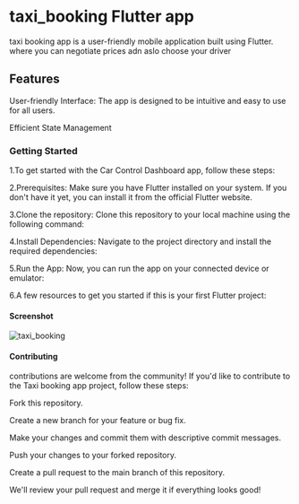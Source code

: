 # taxi_booking Flutter app
taxi booking app is a user-friendly mobile application built using Flutter. where you can negotiate prices adn aslo choose your driver

## Features 
User-friendly Interface: The app is designed to be intuitive and easy to use for all users.

Efficient State Management

### Getting Started
1.To get started with the Car Control Dashboard app, follow these steps:

2.Prerequisites: Make sure you have Flutter installed on your system. If you don't have it yet, you can install it from the official Flutter website.

3.Clone the repository: Clone this repository to your local machine using the following command:

4.Install Dependencies: Navigate to the project directory and install the required dependencies:

5.Run the App: Now, you can run the app on your connected device or emulator:

6.A few resources to get you started if this is your first Flutter project:

#### Screenshot

![taxi_booking](https://github.com/user-attachments/assets/4e8f38bf-66cc-424d-b1a9-68066634cc19)

#### Contributing
contributions are welcome from the community! If you'd like to contribute to the Taxi booking app project, follow these steps:

Fork this repository.

Create a new branch for your feature or bug fix.

Make your changes and commit them with descriptive commit messages.

Push your changes to your forked repository.

Create a pull request to the main branch of this repository.

We'll review your pull request and merge it if everything looks good!
